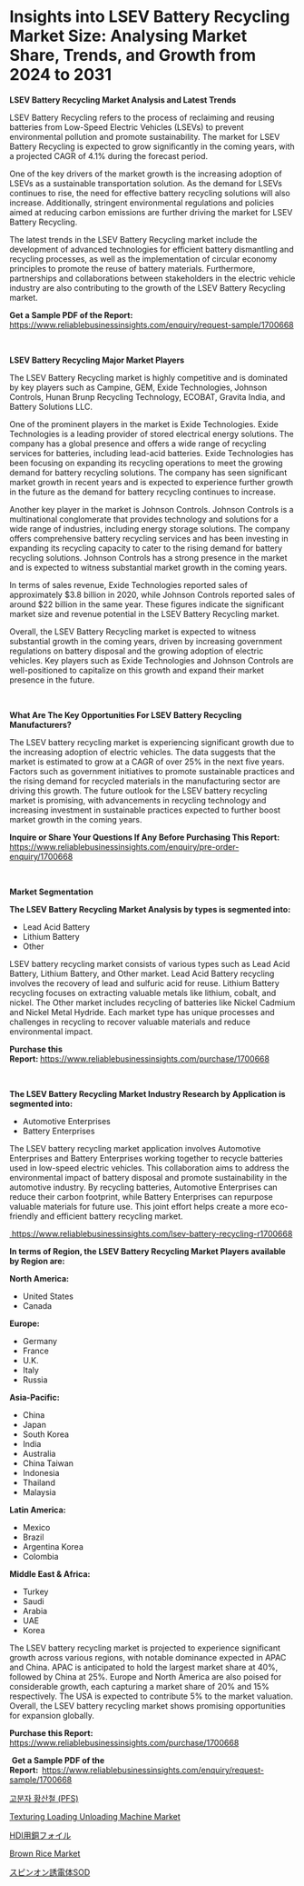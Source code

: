 <p><h1>Insights into LSEV Battery Recycling Market Size: Analysing Market Share, Trends, and Growth from 2024 to 2031</h1></p><p><strong>LSEV Battery Recycling Market Analysis and Latest Trends</strong></p>
<p><p>LSEV Battery Recycling refers to the process of reclaiming and reusing batteries from Low-Speed Electric Vehicles (LSEVs) to prevent environmental pollution and promote sustainability. The market for LSEV Battery Recycling is expected to grow significantly in the coming years, with a projected CAGR of 4.1% during the forecast period. </p><p>One of the key drivers of the market growth is the increasing adoption of LSEVs as a sustainable transportation solution. As the demand for LSEVs continues to rise, the need for effective battery recycling solutions will also increase. Additionally, stringent environmental regulations and policies aimed at reducing carbon emissions are further driving the market for LSEV Battery Recycling.</p><p>The latest trends in the LSEV Battery Recycling market include the development of advanced technologies for efficient battery dismantling and recycling processes, as well as the implementation of circular economy principles to promote the reuse of battery materials. Furthermore, partnerships and collaborations between stakeholders in the electric vehicle industry are also contributing to the growth of the LSEV Battery Recycling market.</p></p>
<p><strong>Get a Sample PDF of the Report:&nbsp;</strong> <a href="https://www.reliablebusinessinsights.com/enquiry/request-sample/1700668">https://www.reliablebusinessinsights.com/enquiry/request-sample/1700668</a></p>
<p>&nbsp;</p>
<p><strong>LSEV Battery Recycling Major Market Players</strong></p>
<p><p>The LSEV Battery Recycling market is highly competitive and is dominated by key players such as Campine, GEM, Exide Technologies, Johnson Controls, Hunan Brunp Recycling Technology, ECOBAT, Gravita India, and Battery Solutions LLC. </p><p>One of the prominent players in the market is Exide Technologies. Exide Technologies is a leading provider of stored electrical energy solutions. The company has a global presence and offers a wide range of recycling services for batteries, including lead-acid batteries. Exide Technologies has been focusing on expanding its recycling operations to meet the growing demand for battery recycling solutions. The company has seen significant market growth in recent years and is expected to experience further growth in the future as the demand for battery recycling continues to increase.</p><p>Another key player in the market is Johnson Controls. Johnson Controls is a multinational conglomerate that provides technology and solutions for a wide range of industries, including energy storage solutions. The company offers comprehensive battery recycling services and has been investing in expanding its recycling capacity to cater to the rising demand for battery recycling solutions. Johnson Controls has a strong presence in the market and is expected to witness substantial market growth in the coming years.</p><p>In terms of sales revenue, Exide Technologies reported sales of approximately $3.8 billion in 2020, while Johnson Controls reported sales of around $22 billion in the same year. These figures indicate the significant market size and revenue potential in the LSEV Battery Recycling market.</p><p>Overall, the LSEV Battery Recycling market is expected to witness substantial growth in the coming years, driven by increasing government regulations on battery disposal and the growing adoption of electric vehicles. Key players such as Exide Technologies and Johnson Controls are well-positioned to capitalize on this growth and expand their market presence in the future.</p></p>
<p>&nbsp;</p>
<p><strong>What Are The Key Opportunities For LSEV Battery Recycling Manufacturers?</strong></p>
<p><p>The LSEV battery recycling market is experiencing significant growth due to the increasing adoption of electric vehicles. The data suggests that the market is estimated to grow at a CAGR of over 25% in the next five years. Factors such as government initiatives to promote sustainable practices and the rising demand for recycled materials in the manufacturing sector are driving this growth. The future outlook for the LSEV battery recycling market is promising, with advancements in recycling technology and increasing investment in sustainable practices expected to further boost market growth in the coming years.</p></p>
<p><strong>Inquire or Share Your Questions If Any Before Purchasing This Report:</strong> <a href="https://www.reliablebusinessinsights.com/enquiry/pre-order-enquiry/1700668">https://www.reliablebusinessinsights.com/enquiry/pre-order-enquiry/1700668</a></p>
<p>&nbsp;</p>
<p><strong>Market Segmentation</strong></p>
<p><strong>The LSEV Battery Recycling Market Analysis by types is segmented into:</strong></p>
<p><ul><li>Lead Acid Battery</li><li>Lithium Battery</li><li>Other</li></ul></p>
<p><p>LSEV battery recycling market consists of various types such as Lead Acid Battery, Lithium Battery, and Other market. Lead Acid Battery recycling involves the recovery of lead and sulfuric acid for reuse. Lithium Battery recycling focuses on extracting valuable metals like lithium, cobalt, and nickel. The Other market includes recycling of batteries like Nickel Cadmium and Nickel Metal Hydride. Each market type has unique processes and challenges in recycling to recover valuable materials and reduce environmental impact.</p></p>
<p><strong>Purchase this Report:&nbsp;</strong><a href="https://www.reliablebusinessinsights.com/purchase/1700668">https://www.reliablebusinessinsights.com/purchase/1700668</a></p>
<p>&nbsp;</p>
<p><strong>The LSEV Battery Recycling Market Industry Research by Application is segmented into:</strong></p>
<p><ul><li>Automotive Enterprises</li><li>Battery Enterprises</li></ul></p>
<p><p>The LSEV battery recycling market application involves Automotive Enterprises and Battery Enterprises working together to recycle batteries used in low-speed electric vehicles. This collaboration aims to address the environmental impact of battery disposal and promote sustainability in the automotive industry. By recycling batteries, Automotive Enterprises can reduce their carbon footprint, while Battery Enterprises can repurpose valuable materials for future use. This joint effort helps create a more eco-friendly and efficient battery recycling market.</p></p>
<p><a href="https://www.reliablebusinessinsights.com/lsev-battery-recycling-r1700668">&nbsp;https://www.reliablebusinessinsights.com/lsev-battery-recycling-r1700668</a></p>
<p><strong>In terms of Region, the LSEV Battery Recycling Market Players available by Region are:</strong></p>
<p>
    <p> <strong> North America: </strong>
        <ul>
            <li>United States</li>
            <li>Canada</li>
        </ul>
        </p> 
    <p> <strong> Europe: </strong>
        <ul>
            <li>Germany</li>
            <li>France</li>
            <li>U.K.</li>
            <li>Italy</li>
            <li>Russia</li>
        </ul>
        </p> 
    <p> <strong> Asia-Pacific: </strong>
        <ul>
            <li>China</li>
            <li>Japan</li>
            <li>South Korea</li>
            <li>India</li>
            <li>Australia</li>
            <li>China Taiwan</li>
            <li>Indonesia</li>
            <li>Thailand</li>
            <li>Malaysia</li>
        </ul>
        </p> 
    <p> <strong> Latin America: </strong>
        <ul>
            <li>Mexico</li>
            <li>Brazil</li>
            <li>Argentina Korea</li>
            <li>Colombia</li>
        </ul>
        </p> 
    <p> <strong> Middle East & Africa: </strong>
        <ul>
            <li>Turkey</li>
            <li>Saudi</li>
            <li>Arabia</li>
            <li>UAE</li>
            <li>Korea</li>
        </ul>
    </p>
    </p>
<p><p>The LSEV battery recycling market is projected to experience significant growth across various regions, with notable dominance expected in APAC and China. APAC is anticipated to hold the largest market share at 40%, followed by China at 25%. Europe and North America are also poised for considerable growth, each capturing a market share of 20% and 15% respectively. The USA is expected to contribute 5% to the market valuation. Overall, the LSEV battery recycling market shows promising opportunities for expansion globally.</p></p>
<p><strong>Purchase this Report: </strong><a href="https://www.reliablebusinessinsights.com/purchase/1700668">https://www.reliablebusinessinsights.com/purchase/1700668</a></p>
<p>&nbsp;<strong>Get a Sample PDF of the Report:&nbsp;&nbsp;</strong><a href="https://www.reliablebusinessinsights.com/enquiry/request-sample/1700668">https://www.reliablebusinessinsights.com/enquiry/request-sample/1700668</a></p>
<p><strong></strong></p>
<p><p><a href="https://github.com/lkwggful07722/Market-Research-Report-List-2/blob/main/8186251109350.md">고분자 황산철 (PFS)</a></p><p><a href="https://github.com/santosh758595/Market-Research-Report-List-4/blob/main/texturing-loading-unloading-machine-market.md">Texturing Loading Unloading Machine Market</a></p><p><a href="https://github.com/nxboeu02965442/Market-Research-Report-List-2/blob/main/9477682123976.md">HDI用銅フォイル</a></p><p><a href="https://issuu.com/reportprime-2/docs/brown-rice-market-size-2030.pptx">Brown Rice Market</a></p><p><a href="https://github.com/JacksonWiza1924/Market-Research-Report-List-2/blob/main/4840372123173.md">スピンオン誘電体SOD</a></p></p>